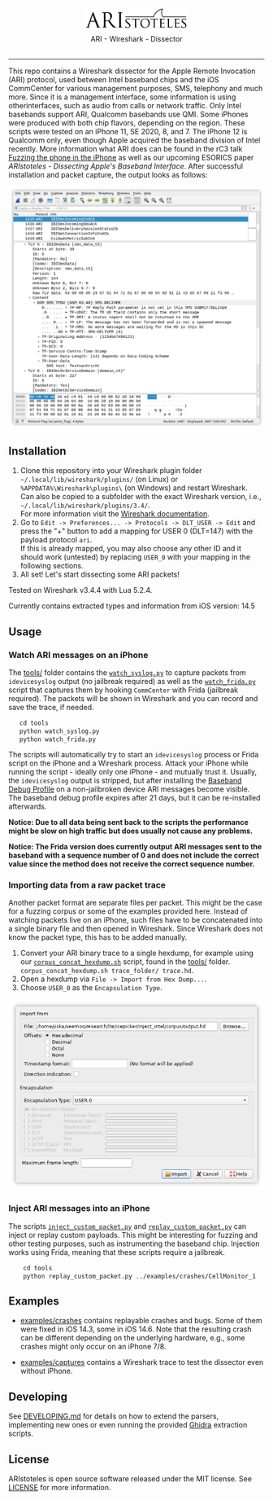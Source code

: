 <div align="center">
    <br><br>
    <img src="assets/logo.png" alt="ARIstoteles logo" width="40%">
    <br>
    ARI - Wireshark - Dissector
    <br>
    <br>
    <hr>
</div>

This repo contains a Wireshark dissector for the Apple Remote Invocation (ARI) protocol, used between Intel baseband chips and the
iOS CommCenter for various management purposes, SMS, telephony and much more. Since it is a management interface, some
information is using otherinterfaces, such as audio from calls or network traffic.
Only Intel basebands support ARI, Qualcomm basebands use QMI.
Some iPhones were produced with both chip flavors, depending on the region. These
scripts were tested on an iPhone 11, SE 2020, 8, and 7. The iPhone 12 is Qualcomm only, even though Apple acquired
the baseband division of Intel recently. More information what ARI does can be found in the rC3 talk
[Fuzzing the phone in the iPhone](https://media.ccc.de/v/rc3-11358-fuzzing_the_phone_in_the_iphone)
as well as our upcoming ESORICS paper *ARIstoteles - Dissecting Apple's Baseband Interface*.
After successful installation and packet capture, the output looks as follows:

![SMS](assets/wireshark_sms.png)


## Installation

1. Clone this repository into your Wireshark plugin folder `~/.local/lib/wireshark/plugins/` (on Linux) or `%APPDATA%\Wireshark\plugins\` (on Windows) and restart Wireshark.  
   Can also be copied to a subfolder with the exact Wireshark version, i.e., `~/.local/lib/wireshark/plugins/3.4/`.  
   For more information visit the [Wireshark documentation](https://www.wireshark.org/docs/wsug_html_chunked/ChPluginFolders.html).
2. Go to `Edit -> Preferences... -> Protocols -> DLT_USER -> Edit` and press the "+" button to add a mapping for USER 0 (DLT=147) with the payload protocol `ari`.  
   If this is already mapped, you may also choose any other ID and it should work (untested) by replacing `USER_0` with your mapping in the following sections.
3. All set! Let's start dissecting some ARI packets!

Tested on Wireshark v3.4.4 with Lua 5.2.4.  

Currently contains extracted types and information from iOS version: 14.5

## Usage


### Watch ARI messages on an iPhone

The [tools/](tools/) folder contains the [`watch_syslog.py`](tools/watch_syslog.py) to capture packets from
`idevicesyslog` output (no jailbreak required) as well as the 
[`watch_frida.py`](tools/watch_frida.py) script that captures them by hooking `CommCenter` with Frida (jailbreak required).
The packets will be shown in Wireshark and you can record and save the trace, if needed.

```
   cd tools
   python watch_syslog.py
   python watch_frida.py
```

The scripts will automatically try to start an `idevicesyslog` process or Frida script on the iPhone and a Wireshark
process. Attack your iPhone while running the script - ideally only one iPhone - and mutually trust it.
Usually, the `idevicesyslog` output is stripped, but after installing the
[Baseband Debug Profile](https://developer.apple.com/bug-reporting/profiles-and-logs/) on a non-jailbroken device
ARI messages become visible. The baseband debug profile expires after 21 days, but it can be re-installed afterwards.


**Notice: Due to all data being sent back to the scripts the performance might be slow on high traffic but does usually
not cause any problems.**

**Notice: The Frida version does currently output ARI messages sent to the baseband with a sequence number of 0 
and does not include the correct value since the method does not receive the correct sequence number.**


### Importing data from a raw packet trace

Another packet format are separate files per packet. This might be the case for a fuzzing corpus or some of the
examples provided here. Instead of watching packets live on an iPhone, such files have to be concatenated into a
single binary file and then opened in Wireshark. Since Wireshark does not know the packet type, this has to be added
manually.

1. Convert your ARI binary trace to a single hexdump, for example using our [`corpus_concat_hexdump.sh`](tools/corpus_concat_hexdump.sh)
   script, found in the [tools/](tools) folder.  
`corpus_concat_hexdump.sh trace_folder/ trace.hd`.
2. Open a hexdump via `File -> Import from Hex Dump...`.
3. Choose `USER_0` as the `Encapsulation Type`.

![Import](assets/wireshark_import.png)


### Inject ARI messages into an iPhone

The scripts [`inject_custom_packet.py`](tools/inject_custom_packet.py) and [`replay_custom_packet.py`](tools/replay_custom_packet.py)
can inject or replay custom payloads. This might be interesting for fuzzing and other testing purposes, such as instrumenting
the baseband chip. Injection works using Frida, meaning that these scripts require a jailbreak.

```
    cd tools
    python replay_custom_packet.py ../examples/crashes/CellMonitor_1
```


## Examples

* [examples/crashes](examples/crashes/) contains replayable crashes and bugs. Some of them were fixed in iOS 14.3, some in iOS 14.6.
  Note that the resulting crash can be different depending on the underlying hardware, e.g., some crashes might only occur
  on an iPhone 7/8.
  
* [examples/captures](examples/captures/) contains a Wireshark trace to test the dissector even without iPhone.


## Developing

See [DEVELOPING.md](DEVELOPING.md) for details on how to extend the parsers, implementing new ones or even running
the provided [Ghidra](https://github.com/NationalSecurityAgency/ghidra) extraction scripts.


## License

ARIstoteles is open source software released under the MIT license. See [LICENSE](LICENSE) for more information.
